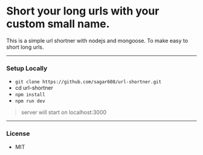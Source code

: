 # Short your long urls with your custom small name.

This is a simple url shortner with nodejs and mongoose. To make easy to short long urls.

---

### Setup Locally

- `git clone https://github.com/sagar608/url-shortner.git`
- cd url-shortner
- `npm install`
- `npm run dev`

> server will start on localhost:3000

---

### License

- MIT
